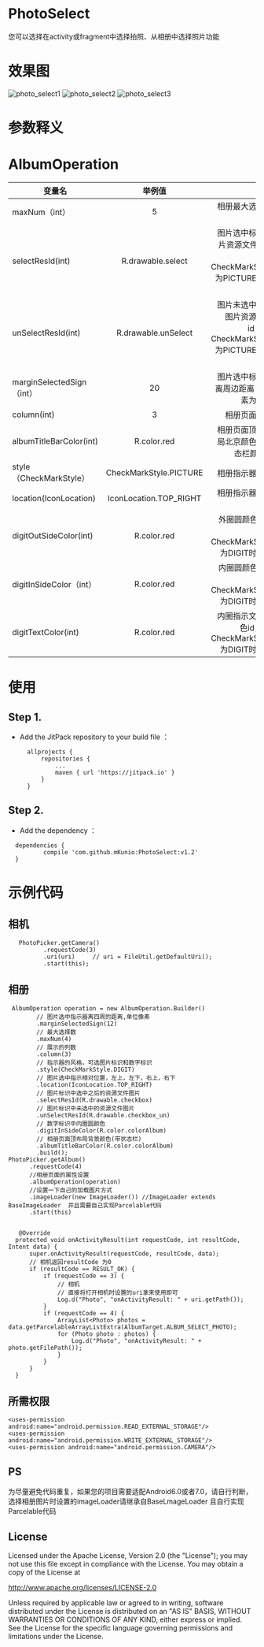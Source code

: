 # PhotoSelect
您可以选择在activity或fragment中选择拍照、从相册中选择照片功能
# **效果图**
![photo_select1](https://raw.githubusercontent.com/wiki/mKunio/PhotoSelect/photo_select1.png)
![photo_select2](https://raw.githubusercontent.com/wiki/mKunio/PhotoSelect/photo_select2.png)
![photo_select3](https://raw.githubusercontent.com/wiki/mKunio/PhotoSelect/photo_select3.png)
# **参数释义**
# AlbumOperation
| 变量名 | 举例值 | 释义 | 
| - | :-: | -: | 
| maxNum（int） | 5| 相册最大选择数量 | 
| selectResId(int) | R.drawable.select | 图片选中标识图片资源文件id，  当CheckMarkStyle为PICTURE时生效| 
| unSelectResId(int) | R.drawable.unSelect | 图片未选中标识图片资源文件id， 当CheckMarkStyle为PICTURE时生效|
| marginSelectedSign（int） |20 | 图片选中标识距离周边距离 以像素为单位 | 
| column(int) | 3 | 相册页面列数| 
| albumTitleBarColor(int) | R.color.red | 相册页面顶部布局北京颜色和状态栏颜色id|
| style（CheckMarkStyle） | CheckMarkStyle.PICTURE| 相册指示器样式 | 
| location(IconLocation) | IconLocation.TOP_RIGHT | 相册指示器相对位置| 
| digitOutSideColor(int) | R.color.red | 外圈圆颜色id， 当CheckMarkStyle为DIGIT时生效|
| digitInSideColor（int） |R.color.red| 内圈圆颜色id， 当CheckMarkStyle为DIGIT时生效 | 
| digitTextColor(int) |R.color.red| 内圈指示文字颜色id， 当CheckMarkStyle为DIGIT时生效| 

# **使用**
## Step 1. 
* Add the JitPack repository to your build file ：<br>
  ```
	allprojects {
		repositories {
			...
			maven { url 'https://jitpack.io' }
		}
	}
  ```
 ## Step 2. 
*  Add the dependency ：<br>
  ```
	dependencies {
	        compile 'com.github.mKunio:PhotoSelect:v1.2'
	}
  ```
  # **示例代码**
  ## 相机
  ```
	 PhotoPicker.getCamera()
            .requestCode(3)
            .uri(uri)     // uri = FileUtil.getDefaultUri();
            .start(this);
  ``` 
  ## 相册
	 AlbumOperation operation = new AlbumOperation.Builder()
            // 图片选中指示器离四周的距离,单位像素
            .marginSelectedSign(12)
            // 最大选择数
            .maxNum(4)
            // 展示的列数
            .column(3)
            // 指示器的风格，可选图片标识和数字标识
            .style(CheckMarkStyle.DIGIT)
            // 图片选中指示相对位置，左上，左下，右上，右下
            .location(IconLocation.TOP_RIGHT)
            // 图片标识中选中之后的资源文件图片
            .selectResId(R.drawable.checkbox)
            // 图片标识中未选中的资源文件图片
            .unSelectResId(R.drawable.checkbox_un)
            // 数字标识中内圈圆颜色
            .digitInSideColor(R.color.colorAlbum)
            // 相册页面顶布局背景颜色(带状态栏)
            .albumTitleBarColor(R.color.colorAlbum)
            .build();
    PhotoPicker.getAlbum()
          .requestCode(4)
          //相册页面的属性设置
          .albumOperation(operation)
          //设置一下自己的加载图片方式
          .imageLoader(new ImageLoader()) //ImageLoader extends BaseImageLoader  并且需要自己实现Parcelable代码
          .start(this)                    
  ``` 
  
	 @Override
    protected void onActivityResult(int requestCode, int resultCode, Intent data) {
        super.onActivityResult(requestCode, resultCode, data);
        // 相机返回resultCode 为0
        if (resultCode == RESULT_OK) {
            if (requestCode == 3) {
                // 相机
                // 直接将打开相机时设置的uri拿来使用即可
                Log.d("Photo", "onActivityResult: " + uri.getPath());
            }
            if (requestCode == 4) {
                ArrayList<Photo> photos = data.getParcelableArrayListExtra(AlbumTarget.ALBUM_SELECT_PHOTO);
                for (Photo photo : photos) {
                    Log.d("Photo", "onActivityResult: " + photo.getFilePath());
                }
            }
        }
    }
 ``` 
  ## 所需权限 
   ```
  <uses-permission android:name="android.permission.READ_EXTERNAL_STORAGE"/>
  <uses-permission android:name="android.permission.WRITE_EXTERNAL_STORAGE"/>
  <uses-permission android:name="android.permission.CAMERA"/>
   ```
   ## PS
   为尽量避免代码重复，如果您的项目需要适配Android6.0或者7.0，请自行判断，选择相册图片时设置的imageLoader请继承自BaseLmageLoader
   且自行实现Parcelable代码
   ## License
   Licensed under the Apache License, Version 2.0 (the "License");
   you may not use this file except in compliance with the License.
   You may obtain a copy of the License at

   http://www.apache.org/licenses/LICENSE-2.0

   Unless required by applicable law or agreed to in writing, software
   distributed under the License is distributed on an "AS IS" BASIS,
   WITHOUT WARRANTIES OR CONDITIONS OF ANY KIND, either express or implied.
   See the License for the specific language governing permissions and
   limitations under the License.
